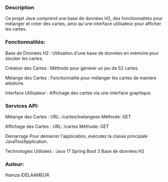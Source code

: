 ### Description
Ce projet Java comprend une base de données H2, des fonctionnalités pour mélanger et créer des cartes, ainsi qu'une interface utilisateur pour afficher les cartes.

### Fonctionnalités:

Base de Données H2 : Utilisation d'une base de données en mémoire pour stocker les cartes.

Création des Cartes : Méthode pour générer un jeu de 52 cartes.

Mélange des Cartes : Fonctionnalité pour mélanger les cartes de manière aléatoire.

Interface Utilisateur : Affichage des cartes via une interface graphique.

### Services API:


Mélange des Cartes :
URL: /cartes/melangees
Méthode: GET

Affichage des Cartes :
URL: /cartes
Méthode: GET

Démarrage
Pour démarrer l'application, exécutez la classe principale JavaTestApplication.

Technologies Utilisées : 
Java 17
Spring Boot 3
Base de données H2

### Auteur:
Hamza IDELAAMEUR 
